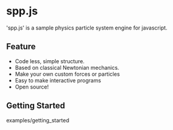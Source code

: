 spp.js
======

'spp.js' is a sample physics particle system engine for javascript.

Feature
-------
* Code less, simple structure.
* Based on classical Newtonian mechanics.
* Make your own custom forces or particles
* Easy to make interactive programs
* Open source!

Getting Started
-------
examples/getting_started